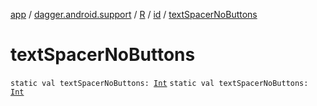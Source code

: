 [app](../../../index.md) / [dagger.android.support](../../index.md) / [R](../index.md) / [id](index.md) / [textSpacerNoButtons](./text-spacer-no-buttons.md)

# textSpacerNoButtons

`static val textSpacerNoButtons: `[`Int`](https://kotlinlang.org/api/latest/jvm/stdlib/kotlin/-int/index.html)
`static val textSpacerNoButtons: `[`Int`](https://kotlinlang.org/api/latest/jvm/stdlib/kotlin/-int/index.html)